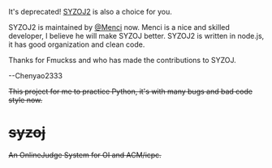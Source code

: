 It's deprecated! [SYZOJ2](https://github.com/syzoj/syzoj) is also a choice for you.

SYZOJ2 is maintained by [@Menci](https://github.com/Menci) now. Menci is a nice and skilled developer, I believe he will make SYZOJ better. SYZOJ2 is written in node.js, it has good organization and clean code.

Thanks for Fmuckss and who has made the contributions to SYZOJ.

--Chenyao2333

~~This project for me to practice Python, it's with many bugs and bad code style now.~~

# ~~syzoj~~
~~An OnlineJudge System for OI and ACM/icpc.~~
